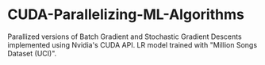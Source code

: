 # CUDA-Parallelizing-ML-Algorithms

Parallized versions of Batch Gradient and Stochastic Gradient Descents
implemented using Nvidia's CUDA API. LR model trained with "Million Songs
Dataset (UCI)". 
